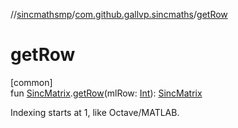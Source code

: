 //[sincmathsmp](../../index.md)/[com.github.gallvp.sincmaths](index.md)/[getRow](get-row.md)

# getRow

[common]\
fun [SincMatrix](-sinc-matrix/index.md).[getRow](get-row.md)(mlRow: [Int](https://kotlinlang.org/api/latest/jvm/stdlib/kotlin/-int/index.html)): [SincMatrix](-sinc-matrix/index.md)

Indexing starts at 1, like Octave/MATLAB.
